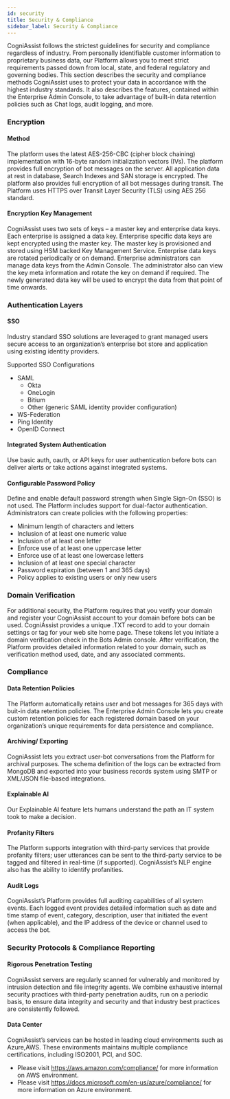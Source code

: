 ```yaml
---
id: security
title: Security & Compliance
sidebar_label: Security & Compliance
---
```


CogniAssist follows the strictest guidelines for security and compliance regardless of industry. From personally identifiable customer information to proprietary business data, our Platform allows you to meet strict requirements passed down from local,
state, and federal regulatory and governing bodies.
This section describes the security and compliance methods CogniAssist uses to protect your data in accordance with the highest industry standards. It also describes the features, contained within the Enterprise Admin Console, to take advantage of
built-in data retention policies such as Chat logs, audit logging, and more.


### Encryption 

#### Method
The platform uses the latest AES-256-CBC (cipher block chaining) implementation with 16-byte random initialization vectors
(IVs). The platform provides full encryption of bot messages on the server. All application data at rest in database, Search
Indexes and SAN storage is encrypted. The platform also provides full encryption of all bot messages during transit. The
Platform uses HTTPS over Transit Layer Security (TLS) using AES 256 standard.

#### Encryption Key Management

CogniAssist uses two sets of keys – a master key and enterprise data keys. Each enterprise is assigned a data key. Enterprise
specific data keys are kept encrypted using the master key. The master key is provisioned and stored using HSM backed
Key Management Service. Enterprise data keys are rotated periodically or on demand.
Enterprise administrators can manage data keys from the Admin Console. The administrator also can view the key meta information and rotate the key on demand if required. The newly generated data key will be used to encrypt the data from that
point of time onwards. 


### Authentication Layers

#### SSO
Industry standard SSO solutions are leveraged to grant managed users secure
access to an organization’s enterprise bot store and application using existing
identity providers.


Supported SSO Configurations
* SAML
    * Okta
    * OneLogin
    * Bitium
    * Other (generic SAML identity provider configuration)
* WS-Federation
* Ping Identity
* OpenID Connect

#### Integrated System Authentication
Use basic auth, oauth, or API keys for user authentication before bots can
deliver alerts or take actions against integrated systems.

#### Configurable Password Policy
Define and enable default password strength when Single Sign-On (SSO) is
not used. The Platform includes support for dual-factor authentication. Administrators can create policies with the following properties:
* Minimum length of characters and letters
* Inclusion of at least one numeric value
* Inclusion of at least one letter
* Enforce use of at least one uppercase letter
* Enforce use of at least one lowercase letters
* Inclusion of at least one special character
* Password expiration (between 1 and 365 days)
* Policy applies to existing users or only new users


### Domain Verification
For additional security, the Platform requires that you verify your domain and register your CogniAssist account to your domain
before bots can be used. CogniAssist provides a unique .TXT record to add to your domain settings or <meta> tag for your web
site home page. These tokens let you initiate a domain verification check in the Bots Admin console. After verification, the
Platform provides detailed information related to your domain, such as verification method used, date, and any associated
comments. 



### Compliance
#### Data Retention Policies
The Platform automatically retains user and bot messages for 365 days with buit-in data retention policies. The Enterprise
Admin Console lets you create custom retention policies for each registered domain based on your organization’s unique
requirements for data persistence and compliance.

#### Archiving/ Exporting
CogniAssist lets you extract user-bot conversations from the Platform for archival purposes. The schema definition of the logs
can be extracted from MongoDB and exported into your business records system using SMTP or XML/JSON file-based
integrations.

#### Explainable AI
Our Explainable AI feature lets humans understand the path an IT system took to make a decision.

<!-- #### Log Discovery
CogniAssist provides a Platform that facilitates compliance with federal regulations for HIPAA, PCI, FINRA, and others. The Enterprise Admin Console lets you perform searches for user and bot content, across all deployments, usually for
civil or government investigations. Evidence surfaced by these searches can be retained for any specified duration. Administrators can also provide secure custodian access to on-hold content for internal or external inquiries. -->

#### Profanity Filters
The Platform supports integration with third-party services that provide profanity filters; user utterances can be sent to the
third-party service to be tagged and filtered in real-time (if supported). CogniAssist’s NLP engine also has the ability to identify
profanities.

#### Audit Logs
CogniAssist’s Platform provides full auditing capabilities of all system events. Each logged event provides detailed
information such as date and time stamp of event, category, description, user that initiated the event (when applicable), and
the IP address of the device or channel used to access the bot.

### Security Protocols & Compliance Reporting

#### Rigorous Penetration Testing
CogniAssist servers are regularly scanned for vulnerably and monitored by intrusion detection and file integrity agents. We combine exhaustive internal security practices with third-party penetration audits, run on a periodic basis, to ensure data integrity and security and that industry best practices are consistently followed.

#### Data Center
CogniAssist’s services can be hosted in leading cloud environments such as Azure,AWS. These environments maintains multiple compliance
certifications, including ISO2001, PCI, and SOC. 

* Please visit https://aws.amazon.com/compliance/ for more information on AWS environment.
* Please visit https://docs.microsoft.com/en-us/azure/compliance/ for more information on Azure environment.

<!-- 
#### Service Organization Control Report (SOC)
CogniAssist is SOC2 Type 1 compliant. A report of our most recent audit can be shared on request by support@cogniassist.com. -->